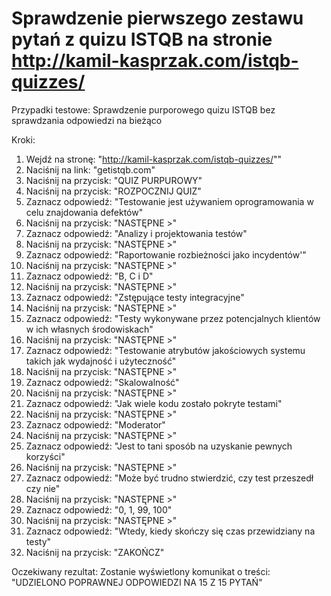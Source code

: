 # Sprawdzenie pierwszego zestawu pytań z quizu ISTQB na stronie http://kamil-kasprzak.com/istqb-quizzes/

Przypadki testowe:
Sprawdzenie purporowego quizu ISTQB bez sprawdzania odpowiedzi na bieżąco

Kroki:
  1. Wejdź na stronę: "http://kamil-kasprzak.com/istqb-quizzes/""
  2. Naciśnij na link: "getistqb.com"
  3. Naciśnij na przycisk: "QUIZ PURPUROWY"
  4. Naciśnij na przycisk: "ROZPOCZNIJ QUIZ"
  5. Zaznacz odpowiedź: "Testowanie jest używaniem oprogramowania w celu znajdowania defektów"
  6. Naciśnij na przycisk: "NASTĘPNE >"
  7. Zaznacz odpowiedź: "Analizy i projektowania testów"
  8. Naciśnij na przycisk: "NASTĘPNE >"  
  9. Zaznacz odpowiedź: "Raportowanie rozbieżności jako incydentów'"
  10. Naciśnij na przycisk: "NASTĘPNE >"  
  11. Zaznacz odpowiedź: "B, C i D"
  12. Naciśnij na przycisk: "NASTĘPNE >"  
  13. Zaznacz odpowiedź: "Zstępujące testy integracyjne"
  14. Naciśnij na przycisk: "NASTĘPNE >"  
  15. Zaznacz odpowiedź: "Testy wykonywane przez potencjalnych klientów w ich własnych środowiskach"
  16. Naciśnij na przycisk: "NASTĘPNE >"  
  17. Zaznacz odpowiedź: "Testowanie atrybutów jakościowych systemu takich jak wydajność i użyteczność"
  18. Naciśnij na przycisk: "NASTĘPNE >"  
  19. Zaznacz odpowiedź: "Skalowalność"
  20. Naciśnij na przycisk: "NASTĘPNE >"
  21. Zaznacz odpowiedź: "Jak wiele kodu zostało pokryte testami"
  22. Naciśnij na przycisk: "NASTĘPNE >"
  23. Zaznacz odpowiedź: "Moderator"
  24. Naciśnij na przycisk: "NASTĘPNE >"
  25. Zaznacz odpowiedź: "Jest to tani sposób na uzyskanie pewnych korzyści"
  26. Naciśnij na przycisk: "NASTĘPNE >"
  27. Zaznacz odpowiedź: "Może być trudno stwierdzić, czy test przeszedł czy nie"
  28. Naciśnij na przycisk: "NASTĘPNE >"
  29. Zaznacz odpowiedź: "0, 1, 99, 100"
  30. Naciśnij na przycisk: "NASTĘPNE >"
  31. Zaznacz odpowiedź: "Wtedy, kiedy skończy się czas przewidziany na testy"
  32. Naciśnij na przycisk: "ZAKOŃCZ"

Oczekiwany rezultat:
Zostanie wyświetlony komunikat o treści: "UDZIELONO POPRAWNEJ ODPOWIEDZI NA 15 Z 15 PYTAŃ"
